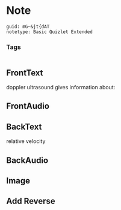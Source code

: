 # Note
```
guid: mG~&jt{dAT
notetype: Basic Quizlet Extended
```

### Tags
```
```

## FrontText
doppler ultrasound gives information about:

## FrontAudio


## BackText
relative velocity

## BackAudio


## Image


## Add Reverse

